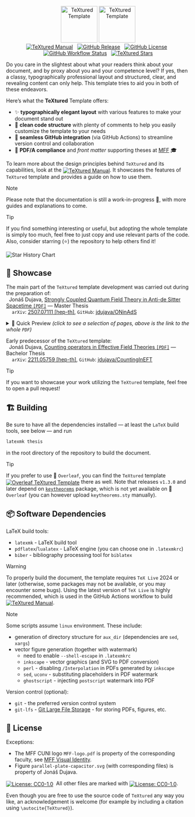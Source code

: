 <div align="center">
    <img alt="TeXtured Template" height="100px" src="https://raw.githubusercontent.com/jdujava/TeXtured/refs/heads/master/figures/TeXtured-logo-light-mode.svg#gh-light-mode-only">
    <img alt="TeXtured Template" height="100px" src="https://raw.githubusercontent.com/jdujava/TeXtured/refs/heads/master/figures/TeXtured-logo-dark-mode.svg#gh-dark-mode-only">
</div>
<div align="center">
  <a href="https://jdujava.github.io/TeXtured/thesis.pdf"><img alt="TeXtured Manual" src="https://img.shields.io/badge/TeXtured-Manual%E2%80%89%F0%9F%93%93-blue?color=ccfaff&style=for-the-badge"></a>
  &nbsp;
  <a href="https://github.com/jdujava/TeXtured/releases"><img alt="GitHub Release" src="https://img.shields.io/github/v/release/jdujava/textured?color=ade1ff&style=for-the-badge"></a>
  &nbsp;
  <a href="#-license"><img alt="GitHub License" src="https://img.shields.io/github/license/jdujava/TeXtured?color=fbe2ff&style=for-the-badge"></a>
  &nbsp;
  <a href="https://jdujava.github.io/TeXtured/thesis.pdf"><img alt="GitHub Workflow Status" src="https://img.shields.io/github/actions/workflow/status/jdujava/TeXtured/main.yml?color=aafaba&style=for-the-badge"></a>
  &nbsp;
  <a href="https://github.com/jdujava/TeXtured/stargazers"><img alt="TeXtured Stars" src="https://img.shields.io/github/stars/jdujava/TeXtured?color=ffeca4&style=for-the-badge"></a>
</div>

Do you care in the slightest about what your readers think about your document,
and by proxy about you and your competence level? If yes, then a classy,
typographically professional layout and structured, clear, and revealing content
can only help. This template tries to aid you in both of these endeavors.

Here’s what the **TeXtured** Template offers:
- ✨ **typographically elegant layout** with various features to make your document stand out
- 🧙 **clean code structure** with plenty of comments to help you easily customize the template to your needs
- 🔗 **seamless GitHub integration** (via GitHub Actions) to streamline version control and collaboration
- 📄 **PDF/A compliance** and *front matter* supporting theses at [MFF](https://www.mff.cuni.cz/en) 🎓

To learn more about the design principles behind `TeXtured` and its capabilities, look at the
[<img align="center" alt="TeXtured Manual" src="https://img.shields.io/badge/TeXtured-Manual%E2%80%89%F0%9F%93%93-blue?color=ccfaff">](https://jdujava.github.io/TeXtured/thesis.pdf).
It showcases the features of `TeXtured` template and provides a guide on how to use them.

> [!NOTE]
> Please note that the documentation is still a work-in-progress 🚧,
> with more guides and explanations to come.

> [!TIP]
> If you find something interesting or useful, but adopting the whole template
> is simply too much, feel free to just copy and use relevant parts of the code.
> Also, consider starring (⭐) the repository to help others find it!

<picture>
    <source media="(prefers-color-scheme: dark)" srcset="https://api.star-history.com/svg?repos=jdujava/TeXtured&type=Date&theme=dark" />
    <source media="(prefers-color-scheme: light)" srcset="https://api.star-history.com/svg?repos=jdujava/TeXtured&type=Date" />
    <img alt="Star History Chart" src="https://api.star-history.com/svg?repos=jdujava/TeXtured&type=Date" />
</picture>

## 🌟 Showcase

The main part of the `TeXtured` template development was carried out during the preparation of:<br>
  Jonáš Dujava, [Strongly Coupled Quantum Field Theory in Anti-de Sitter Spacetime `[PDF]`](https://jdujava.github.io/ONinAdS/SCQFTinAdS.pdf) — Master Thesis<br>
    `arXiv`: [2507.07111 \[hep-th\]](https://arxiv.org/abs/2507.07111), `GitHub`: [jdujava/ONinAdS](https://github.com/jdujava/ONinAdS)
<details>
    <summary>👀 Quick Preview <em>(click to see a selection of pages, above is the link to the whole <code>PDF</code>)</em></summary>
    <img alt="thesis-dual00" src="https://github.com/user-attachments/assets/5c7608e8-4ed1-4e6b-b201-335fbe7fe7e3" />
    <img alt="thesis-dual01" src="https://github.com/user-attachments/assets/376a5b62-5b14-483c-87ba-da0808c51a32" />
    <img alt="thesis-dual02" src="https://github.com/user-attachments/assets/de77881b-d21e-42d6-aba4-302239bd7164" />
    <img alt="thesis-dual03" src="https://github.com/user-attachments/assets/bf719391-f5e7-4e56-baa8-05fe330bbc86" />
    <img alt="thesis-dual04" src="https://github.com/user-attachments/assets/b9ed8eaa-23b9-4cda-87b8-4dcc2510910b" />
    <img alt="thesis-dual05" src="https://github.com/user-attachments/assets/50cd1894-b374-4206-9d81-78498f15c25b" />
    <img alt="thesis-dual06" src="https://github.com/user-attachments/assets/702ce869-1f9c-4ceb-a1ce-f7ce815bfb3f" />
    <img alt="thesis-dual07" src="https://github.com/user-attachments/assets/502eafd8-7c24-47f8-84a2-3fef5415e351" />
    <img alt="thesis-dual08" src="https://github.com/user-attachments/assets/0bd1db62-d2a4-4ff0-b126-0c176ac76123" />
    <img alt="thesis-dual09" src="https://github.com/user-attachments/assets/a10b0779-4fb0-444b-b360-99545077d92a" />
    <img alt="thesis-dual10" src="https://github.com/user-attachments/assets/338c5301-bc35-47cc-ada8-b3548c160399" />
</details>

Early predecessor of the `TeXtured` template:<br>
  Jonáš Dujava, [Counting operators in Effective Field Theories `[PDF]`](https://jdujava.github.io/CountingInEFT/CountingInEFT.pdf) — Bachelor Thesis<br>
    `arXiv`: [2211.05759 \[hep-th\]](https://arxiv.org/abs/2211.05759), `GitHub`: [jdujava/CountingInEFT](https://github.com/jdujava/CountingInEFT)

> [!TIP]
> If you want to showcase your work utilizing the `TeXtured` template, feel free to open a pull request!

## 🏗️ Building

Be sure to have all the dependencies installed — at least the `LaTeX` build tools, see below — and run
```sh
latexmk thesis
```
in the root directory of the repository to build the document.

> [!TIP]
> If you prefer to use 🍃 `Overleaf`, you can find the `TeXtured` template
> [<img align="center" alt="Overleaf TeXtured Template" src="https://img.shields.io/badge/Overleaf-TeXtured-blue?color=ccffd2&logo=overleaf">](https://www.overleaf.com/latex/templates/textured/zwtzzwgddbsh)
> there as well.
> Note that releases `v1.3.0` and later depend on [`keytheorems`](https://github.com/mbertucci47/keytheorems) package,
> which is not yet available on 🍃 `Overleaf` (you can however upload `keytheorems.sty` manually).


## 📦 Software Dependencies

LaTeX build tools:
- `latexmk` - LaTeX build tool
- `pdflatex`/`lualatex` - LaTeX engine (you can choose one in `.latexmkrc`)
- `biber` - bibliography processing tool for `biblatex`

> [!WARNING]
> To properly build the document, the template requires `TeX Live` 2024 or later (otherwise, some packages may not be available, or you may encounter some bugs).
> Using the latest version of `TeX Live` is highly recommended, which is used in the GitHub Actions workflow to build
> [<img align="center" alt="TeXtured Manual" src="https://img.shields.io/badge/TeXtured-Manual%E2%80%89%F0%9F%93%93-blue?color=ccfaff">](https://jdujava.github.io/TeXtured/thesis.pdf).

> [!NOTE]
> Some scripts assume `linux` environment. These include:
> - generation of directory structure for `aux_dir` (dependencies are `sed`, `xargs`)
> - vector figure generation (together with watermark)
>     + need to enable `--shell-escape` in `.latexmkrc`
>     + `inkscape` - vector graphics (and SVG to PDF conversion)
>     + `perl` - disabling `/Interpolation` in PDFs generated by `inkscape`
>     + `sed`, `uconv` - substituting placeholders in PDF watermark
>     + `ghostscript` - injecting `postscript` watermark into PDF

Version control (optional):
- `git` - the preferred version control system
- `git-lfs` - [Git Large File Storage](https://git-lfs.github.com/) - for storing PDFs, figures, etc.


## 📜 License

Exceptions:
- The MFF CUNI logo `MFF-logo.pdf` is property of the corresponding faculty, see [MFF Visual Identity](https://www.mff.cuni.cz/en/faculty/visual-identity).
- Figure `parallel-plate-capacitor.svg` (with corresponding files) is property of Jonáš Dujava.

[<img align="center" alt="License: CC0-1.0" src="https://licensebuttons.net/p/zero/1.0/88x31.png">](https://creativecommons.org/publicdomain/zero/1.0/)
 All other files are marked with
[<img align="center" alt="License: CC0-1.0" src="https://img.shields.io/github/license/jdujava/TeXtured?color=fbe2ff">](https://creativecommons.org/publicdomain/zero/1.0/).

Even though you are free to use the source code of `TeXtured` any way you like, an acknowledgement is welcome (for example by including a citation using `\autocite{TeXtured}`).
